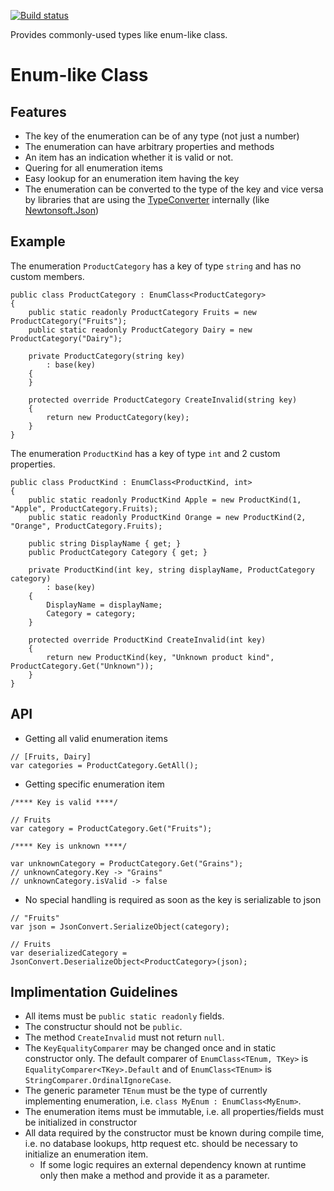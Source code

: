 [![Build status](https://ci.appveyor.com/api/projects/status/04cvpwo6t3bbt7vh?svg=true)](https://ci.appveyor.com/project/PawelGerr/thinktecture-runtime-extensions)

Provides commonly-used types like enum-like class.

# Enum-like Class

## Features
* The key of the enumeration can be of any type (not just a number)
* The enumeration can have arbitrary properties and methods
* An item has an indication whether it is valid or not.
* Quering for all enumeration items
* Easy lookup for an enumeration item having the key
* The enumeration can be converted to the type of the key and vice versa by libraries that are using the [TypeConverter](https://msdn.microsoft.com/en-us/library/system.componentmodel.typeconverter) internally (like [Newtonsoft.Json](https://www.newtonsoft.com/json))

## Example
The enumeration `ProductCategory` has a key of type `string` and has no custom members.

```
public class ProductCategory : EnumClass<ProductCategory>
{
	public static readonly ProductCategory Fruits = new ProductCategory("Fruits");
	public static readonly ProductCategory Dairy = new ProductCategory("Dairy");

	private ProductCategory(string key)
		: base(key)
	{
	}

	protected override ProductCategory CreateInvalid(string key)
	{
		return new ProductCategory(key);
	}
}
```

The enumeration `ProductKind` has a key of type `int` and 2 custom properties.

```
public class ProductKind : EnumClass<ProductKind, int>
{
	public static readonly ProductKind Apple = new ProductKind(1, "Apple", ProductCategory.Fruits);
	public static readonly ProductKind Orange = new ProductKind(2, "Orange", ProductCategory.Fruits);

	public string DisplayName { get; }
	public ProductCategory Category { get; }

	private ProductKind(int key, string displayName, ProductCategory category)
		: base(key)
	{
		DisplayName = displayName;
		Category = category;
	}

	protected override ProductKind CreateInvalid(int key)
	{
		return new ProductKind(key, "Unknown product kind", ProductCategory.Get("Unknown"));
	}
}
```

## API

* Getting all valid enumeration items

```
// [Fruits, Dairy]
var categories = ProductCategory.GetAll();
```

* Getting specific enumeration item

```
/**** Key is valid ****/

// Fruits
var category = ProductCategory.Get("Fruits");

/**** Key is unknown ****/

var unknownCategory = ProductCategory.Get("Grains");
// unknownCategory.Key -> "Grains"
// unknownCategory.isValid -> false
```

* No special handling is required as soon as the key is serializable to json

```
// "Fruits"
var json = JsonConvert.SerializeObject(category);

// Fruits
var deserializedCategory = JsonConvert.DeserializeObject<ProductCategory>(json);
```

## Implimentation Guidelines
* All items must be `public static readonly` fields.
* The constructur should not be `public`.
* The method `CreateInvalid` must not return `null`.
* The `KeyEqualityComparer` may be changed once and in static constructor only. The default comparer of `EnumClass<TEnum, TKey>` is `EqualityComparer<TKey>.Default` and of `EnumClass<TEnum>` is `StringComparer.OrdinalIgnoreCase`.
* The generic parameter `TEnum` must be the type of currently implementing enumeration, i.e. `class MyEnum : EnumClass<MyEnum>`.
* The enumeration items must be immutable, i.e. all properties/fields must be initialized in constructor
* All data required by the constructor must be known during compile time, i.e. no database lookups, http request etc. should be necessary to initialize an enumeration item.
  * If some logic requires an external dependency known at runtime only then make a method and provide it as a parameter.
